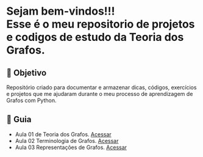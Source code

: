 

<h1> Sejam bem-vindos!!! </br>
 Esse é o meu repositorio de projetos e codigos de estudo da Teoria dos Grafos. </h1>


<h2> 🎯 Objetivo </h2>

Repositório criado para documentar e armazenar dicas, códigos, exercícios e projetos que me ajudaram durante o meu processo de aprendizagem de Grafos com Python.




<h2 dir="auto"> 🚦 Guia </h2>
<ul dir="auto">
<li> Aula 01 de Teoria dos Grafos. <a href="https://www.youtube.com/watch?v=T6yKp82k9vM&list=PLrOyM49ctTx-xtyVeuO7ylclgXHd4ws9a&index=1"> Acessar </a></li>
<li> Aula 02 Terminologia de Grafos. <a href="https://www.youtube.com/watch?v=yONrzDAntSw&list=PLrOyM49ctTx-xtyVeuO7ylclgXHd4ws9a&index=2"> Acessar </a></li>
<li> Aula 03 Representações de Grafos. <a href="https://www.youtube.com/watch?v=GemwOyQohw4&list=PLrOyM49ctTx-xtyVeuO7ylclgXHd4ws9a&index=3"> Acessar </a></li>

   

</ul>

